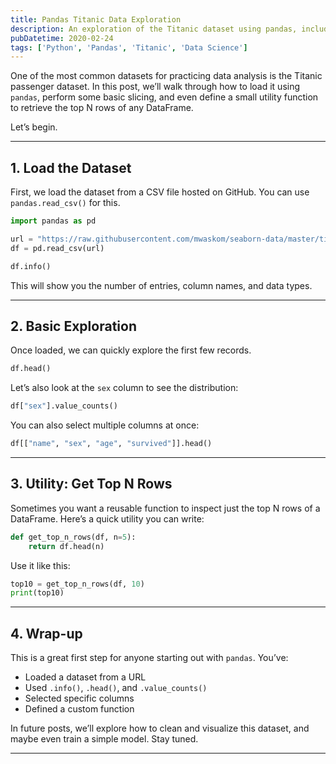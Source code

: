 ```yaml
---
title: Pandas Titanic Data Exploration
description: An exploration of the Titanic dataset using pandas, including data selection and basic statistics.
pubDatetime: 2020-02-24
tags: ['Python', 'Pandas', 'Titanic', 'Data Science']
---
```


One of the most common datasets for practicing data analysis is the Titanic passenger dataset. In this post, we’ll walk through how to load it using `pandas`, perform some basic slicing, and even define a small utility function to retrieve the top N rows of any DataFrame.

Let’s begin.

---

## 1. Load the Dataset

First, we load the dataset from a CSV file hosted on GitHub. You can use `pandas.read_csv()` for this.

```python
import pandas as pd

url = "https://raw.githubusercontent.com/mwaskom/seaborn-data/master/titanic.csv"
df = pd.read_csv(url)

df.info()
```

This will show you the number of entries, column names, and data types.

---

## 2. Basic Exploration

Once loaded, we can quickly explore the first few records.

```python
df.head()
```

Let’s also look at the `sex` column to see the distribution:

```python
df["sex"].value_counts()
```

You can also select multiple columns at once:

```python
df[["name", "sex", "age", "survived"]].head()
```

---

## 3. Utility: Get Top N Rows

Sometimes you want a reusable function to inspect just the top N rows of a DataFrame. Here’s a quick utility you can write:

```python
def get_top_n_rows(df, n=5):
    return df.head(n)
```

Use it like this:

```python
top10 = get_top_n_rows(df, 10)
print(top10)
```

---

## 4. Wrap-up

This is a great first step for anyone starting out with `pandas`. You’ve:
- Loaded a dataset from a URL
- Used `.info()`, `.head()`, and `.value_counts()`
- Selected specific columns
- Defined a custom function

In future posts, we’ll explore how to clean and visualize this dataset, and maybe even train a simple model. Stay tuned.

---
